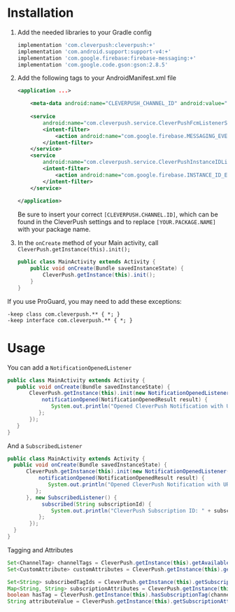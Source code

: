 # Installation

1. Add the needed libraries to your Gradle config

   ```groovy
   implementation 'com.cleverpush:cleverpush:+'
   implementation 'com.android.support:support-v4:+'
   implementation 'com.google.firebase:firebase-messaging:+'
   implementation 'com.google.code.gson:gson:2.8.5'
   ```

2. Add the following tags to your AndroidManifest.xml file

   ```xml
   <application ...>

       <meta-data android:name="CLEVERPUSH_CHANNEL_ID" android:value="[CLEVERPUSH.CHANNEL.ID]" />
    
       <service
           android:name="com.cleverpush.service.CleverPushFcmListenerService">
           <intent-filter>
               <action android:name="com.google.firebase.MESSAGING_EVENT" />
           </intent-filter>
       </service>
       <service
           android:name="com.cleverpush.service.CleverPushInstanceIDListenerService">
           <intent-filter>
               <action android:name="com.google.firebase.INSTANCE_ID_EVENT" />
           </intent-filter>
       </service>
    
   </application>
   ```

   Be sure to insert your correct `[CLEVERPUSH.CHANNEL.ID]`, which can be found in the CleverPush settings and to replace `[YOUR.PACKAGE.NAME]` with your package name.

3. In the `onCreate` method of your Main activity, call `CleverPush.getInstance(this).init();`

   ```java
   public class MainActivity extends Activity {
       public void onCreate(Bundle savedInstanceState) {
           CleverPush.getInstance(this).init();
       }
   }
   ```


If you use ProGuard, you may need to add these exceptions:

```
-keep class com.cleverpush.** { *; }
-keep interface com.cleverpush.** { *; }
```



# Usage

You can add a `NotificationOpenedListener`


```java
public class MainActivity extends Activity {
   public void onCreate(Bundle savedInstanceState) {
       CleverPush.getInstance(this).init(new NotificationOpenedListener() {
           notificationOpened(NotificationOpenedResult result) {
              System.out.println("Opened CleverPush Notification with URL: " + result.getNotification().getUrl());
          };
       });
   }
}
```


And a `SubscribedListener`


```java
public class MainActivity extends Activity {
  public void onCreate(Bundle savedInstanceState) {
      CleverPush.getInstance(this).init(new NotificationOpenedListener() {
          notificationOpened(NotificationOpenedResult result) {
             System.out.println("Opened CleverPush Notification with URL: " + result.getNotification().getUrl());
         };
      }, new SubscribedListener() {
           subscribed(String subscriptionId) {
              System.out.println("CleverPush Subscription ID: " + subscriptionId);
          };
       });
  }
}
```


Tagging and Attributes


```java
Set<ChannelTag> channelTags = CleverPush.getInstance(this).getAvailableTags();
Set<CustomAttribute> customAttributes = CleverPush.getInstance(this).getAvailableAttributes();

Set<String> subscribedTagIds = CleverPush.getInstance(this).getSubscriptionTags();
Map<String, String> subscriptionAttributes = CleverPush.getInstance(this).getSubscriptionAttributes();
boolean hasTag = CleverPush.getInstance(this).hasSubscriptionTag(channelTags.get(0).getId());
String attributeValue = CleverPush.getInstance(this).getSubscriptionAttribute("user_id");
```

